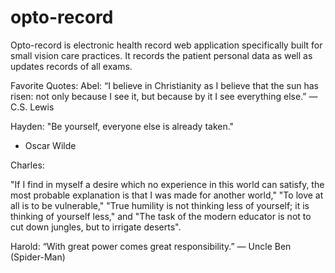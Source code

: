 # opto-record

Opto-record is electronic health record web application specifically built for small vision care practices. It records the patient personal data as well as updates records of all exams.

Favorite Quotes:
Abel:
“I believe in Christianity as I believe that the sun has risen: not only because I see it, but because by it I see everything else.”
― C.S. Lewis

Hayden:
"Be yourself, everyone else is already taken."

- Oscar Wilde

Charles:

"If I find in myself a desire which no experience in this world can satisfy, the most probable explanation is that I was made for another world," "To love at all is to be vulnerable," "True humility is not thinking less of yourself; it is thinking of yourself less," and "The task of the modern educator is not to cut down jungles, but to irrigate deserts".

Harold:
“With great power comes great responsibility.” ― Uncle Ben (Spider-Man)
